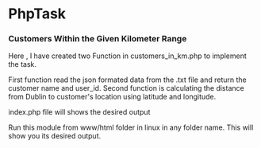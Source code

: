 # PhpTask

### Customers Within the Given Kilometer Range
Here , I have created two Function in customers_in_km.php to implement the task.

First function read the json formated data from the .txt file and return the customer name and user_id. Second function is calculating the distance from Dublin to customer's location using latitude and longitude.  

index.php file will shows the desired output 

Run this module from www/html folder in linux in any folder name.
This will show you its desired output.

